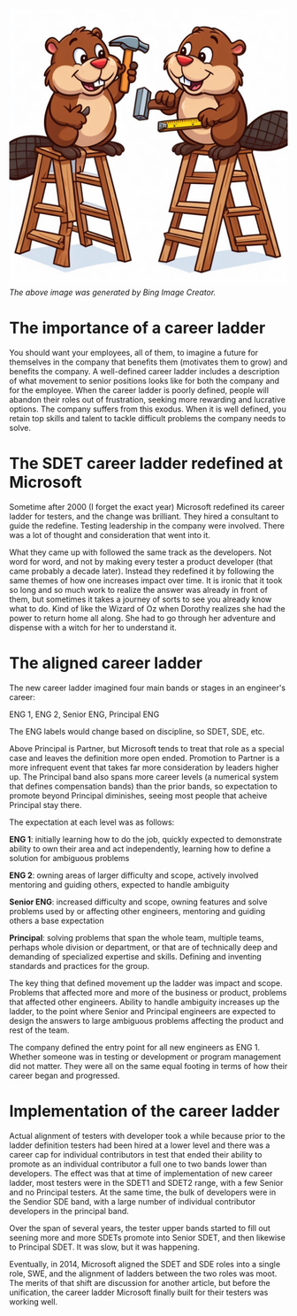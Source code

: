![A picture of two beavers on ladders, one with a hammer and the other a measuring tape](/assets/beaversonladders.jpeg)
_The above image was generated by Bing Image Creator._

The importance of a career ladder
==========================
You should want your employees, all of them, to imagine a future for themselves in the company
that benefits them (motivates them to grow) and benefits the company. A well-defined career
ladder includes a description of what movement to senior positions looks like for both the
company and for the employee. When the career ladder is poorly defined, people will
abandon their roles out of frustration, seeking more rewarding and lucrative options. The company
suffers from this exodus. When it is well defined, you retain top skills and talent
to tackle difficult problems the company needs to solve.

The SDET career ladder redefined at Microsoft
==========================
Sometime after 2000 (I forget the exact year) Microsoft redefined its career ladder for testers, and
the change was brilliant. They hired a consultant to guide the redefine. Testing leadership in the
company were involved. There was a lot of thought and consideration that went into it.

What they came up with followed the same track as the developers. Not word for word, and not by
making every tester a product developer (that came probably a decade later). 
Instead they redefined it by following the same themes of
how one increases impact over time. It is ironic that it took so long and so much work to realize the
answer was already in front of them, but sometimes it takes a journey of sorts to see you
already know what to do. Kind of like the Wizard of Oz when Dorothy realizes she had the power
to return home all along. She had to go through her adventure and dispense with a witch for her
to understand it.

The aligned career ladder
==========================
The new career ladder imagined four main bands or stages in an engineer's career:

ENG 1, ENG 2, Senior ENG, Principal ENG

The ENG labels would change based on discipline, so SDET, SDE, etc.

Above Principal is Partner, but Microsoft tends to treat that role as a special case and leaves the
definition more open ended. Promotion to Partner is a more infrequent event that takes far
more consideration by leaders higher up. The Principal band also spans
more career levels (a numerical system that defines compensation bands) than the prior bands, so expectation
to promote beyond Principal diminishes, seeing most people that acheive
Principal stay there.

The expectation at each level was as follows:

__ENG 1__: initially learning how to do the job, quickly expected to demonstrate ability to own their area and act independently, learning how to define a solution for ambiguous problems

__ENG 2__: owning areas of larger difficulty and scope, actively involved mentoring and guiding others, expected to handle ambiguity

__Senior ENG__: increased difficulty and scope, owning features and solve problems used by or affecting other engineers, mentoring and guiding others a base expectation

__Principal__: solving problems that span the whole team, multiple teams, perhaps whole division or department, or that are of technically deep and demanding of specialized 
expertise and skills. Defining and inventing standards and practices for the group.

The key thing that defined movement up the ladder was impact and scope. Problems that affected more and more of the business or
product, problems that affected other engineers. Ability to handle ambiguity increases up the ladder, to the point where
Senior and Principal engineers are expected to design the answers to large ambiguous problems affecting the product and
rest of the team.

The company defined the entry point for all new engineers as ENG 1. Whether someone was in testing
or development or program management did not matter. They were all on the same equal footing
in terms of how their career began and progressed.

Implementation of the career ladder
==========================
Actual alignment of testers with developer took a while because prior 
to the ladder definition testers had been hired at a lower level and
there was a career cap for individual contributors in test that
ended their ability to promote as an individual contributor a full
one to two bands lower than developers. The effect was that at time
of implementation of new career ladder, most testers were in the SDET1 and SDET2 range,
with a few Senior and no Principal testers. At the same time, the bulk
of developers were in the Sendior SDE band, with a large number
of individual contributor developers in the principal band.

Over the span of several years, the tester upper bands started to fill out
seening more and more SDETs promote into Senior SDET, and then likewise
to Principal SDET. It was slow, but it was happening.

Eventually, in 2014, Microsoft aligned the SDET and SDE roles into a
single role, SWE, and the alignment of ladders between the two roles was
moot. The merits of that shift are discussion for another article,
but before the unification, the career ladder Microsoft finally built for their
testers was working well.
